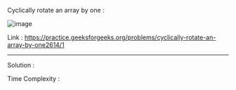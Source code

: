 Cyclically rotate an array by one :

![image](https://user-images.githubusercontent.com/23376002/179416574-141cc5a0-76a0-4854-9116-319f597e4f51.png)


Link : https://practice.geeksforgeeks.org/problems/cyclically-rotate-an-array-by-one2614/1


-------------------------------------------------------------------------------------------------------------------------------------------------------


Solution :

Time Complexity :


```java


```




